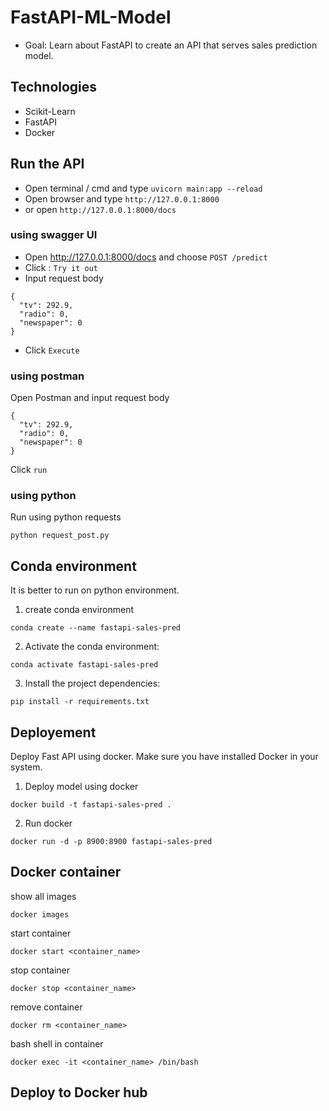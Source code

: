 # FastAPI-ML-Model

- Goal: Learn about FastAPI to create an API that serves sales prediction model.

## Technologies
- Scikit-Learn
- FastAPI
- Docker

## Run the API
- Open terminal / cmd and type `uvicorn main:app --reload`
- Open browser and type `http://127.0.0.1:8000`
- or open `http://127.0.0.1:8000/docs`

### using swagger UI
- Open http://127.0.0.1:8000/docs and choose  `POST /predict`
- Click : `Try it out`
- Input request body 
```
{
  "tv": 292.9,
  "radio": 0,
  "newspaper": 0
}
```
- Click `Execute`

### using postman
Open Postman and input request body 
```
{
  "tv": 292.9,
  "radio": 0,
  "newspaper": 0
}
```
Click `run`

### using python
Run using python requests
```
python request_post.py
```

## Conda environment
It is better to run on python environment. 
1. create conda environment
```
conda create --name fastapi-sales-pred
```

2. Activate the conda environment:
```
conda activate fastapi-sales-pred
```

3. Install the project dependencies:
```
pip install -r requirements.txt
```

## Deployement
Deploy Fast API using docker. Make sure you have installed Docker in your system. 
1. Deploy model using docker
```
docker build -t fastapi-sales-pred . 
```

2. Run docker 
```
docker run -d -p 8900:8900 fastapi-sales-pred
```

## Docker container
show all images
```
docker images
```

start container
```
docker start <container_name>
```

stop container
```
docker stop <container_name>
```

remove container
```
docker rm <container_name>
```

bash shell in container
```
docker exec -it <container_name> /bin/bash 
```
## Deploy to Docker hub


